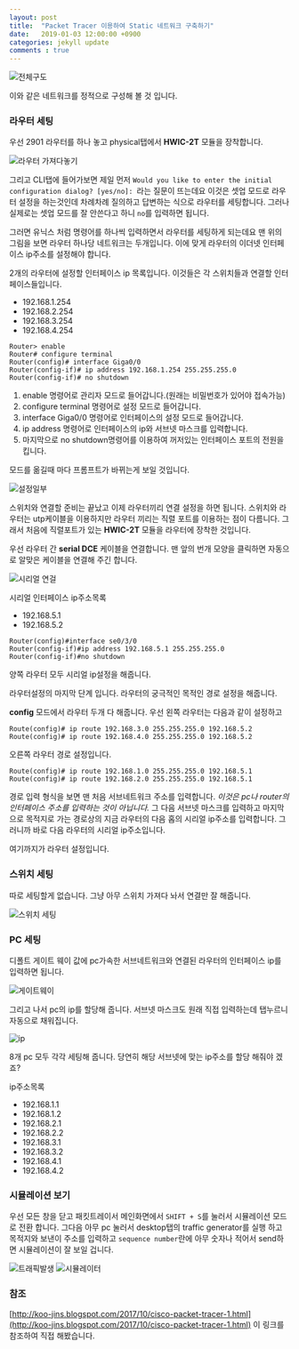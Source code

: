 ```yaml
---
layout: post
title:  "Packet Tracer 이용하여 Static 네트워크 구축하기"
date:   2019-01-03 12:00:00 +0900
categories: jekyll update
comments : true
---
```


![전체구도](https://github.com/gwnuysw/gwnuysw.github.io/blob/master/_images/packetTracer/Screenshot%20from%202019-01-03%2009-35-35.png?raw=true)

이와 같은 네트워크를 정적으로 구성해 볼 것 입니다.

### 라우터 세팅

우선 2901 라우터를 하나 놓고 physical탭에서 __HWIC-2T__ 모듈을 장착합니다.

![라우터 가져다놓기](https://github.com/gwnuysw/gwnuysw.github.io/blob/master/_images/packetTracer/Screenshot%20from%202019-01-03%2009-38-33.png?raw=true)

그리고 CLI탭에 들어가보면 제일 먼저 `Would you like to enter the initial configuration dialog? [yes/no]: `라는 질문이 뜨는데요 이것은 셋업 모드로 라우터 설정을 하는것인데 차례차례 질의하고 답변하는 식으로 라우터를 세팅합니다. 그러나 실제로는 셋업 모드를 잘 안쓴다고 하니 `no`를 입력하면 됩니다.

그러면 유닉스 처럼 명령어를 하나씩 입력하면서 라우터를 세팅하게 되는데요 맨 위의 그림을 보면 라우터 하나당 네트워크는 두개입니다. 이에 맞게 라우터의 이더넷 인터페이스 ip주소를 설정해야 합니다.

2개의 라우터에 설정할 인터페이스 ip 목록입니다. 이것들은 각 스위치들과 연결할 인터페이스들입니다.

- 192.168.1.254
- 192.168.2.254
- 192.168.3.254
- 192.168.4.254

```
Router> enable
Router# configure terminal
Router(config)# interface Giga0/0
Router(config-if)# ip address 192.168.1.254 255.255.255.0
Router(config-if)# no shutdown
```
1. enable 명령어로 관리자 모드로 들어갑니다.(원래는 비밀번호가 있어야 접속가능)
2. configure terminal 명령어로 설정 모드로 들어갑니다.
3. interface Giga0/0 명령어로 인터페이스의 설정 모드로 들어갑니다.
4. ip address 명령어로 인터페이스의 ip와 서브넷 마스크를 입력합니다.
5. 마지막으로 no shutdown명령어를 이용하여 꺼저있는 인터페이스 포트의 전원을 킵니다.

모드를 옮길때 마다 프롬프트가 바뀌는게 보일 것입니다.

![설정일부](https://github.com/gwnuysw/gwnuysw.github.io/blob/master/_images/packetTracer/Screenshot%20from%202019-01-03%2010-04-16.png?raw=true)

스위치와 연결할 준비는 끝났고 이제 라우터끼리 연결 설정을 하면 됩니다. 스위치와 라우터는 utp케이블을 이용하지만 라우터 끼리는 직렬 포트를 이용하는 점이 다름니다. 그래서 처음에 직렬포트가 있는 __HWIC-2T__ 모듈을 라우터에 장착한 것입니다.

우선 라우터 간 __serial DCE__ 케이블을 연결합니다. 맨 앞의 번개 모양을 클릭하면 자동으로 알맞은 케이블을 연결해 주긴 합니다.

![시리얼 연걸](https://github.com/gwnuysw/gwnuysw.github.io/blob/master/_images/packetTracer/Screenshot%20from%202019-01-03%2010-21-51.png?raw=true)

시리얼 인터페이스 ip주소목록
- 192.168.5.1
- 192.168.5.2

```
Router(config)#interface se0/3/0
Router(config-if)#ip address 192.168.5.1 255.255.255.0
Router(config-if)#no shutdown
```
양쪽 라우터 모두 시리얼 ip설정을 해줍니다.

라우터설정의 마지막 단계 입니다. 라우터의 궁극적인 목적인 경로 설정을 해줍니다.

__config__ 모드에서 라우터 두개 다 해줍니다. 우선 왼쪽 라우터는 다음과 같이 설정하고
```
Route(config)# ip route 192.168.3.0 255.255.255.0 192.168.5.2
Route(config)# ip route 192.168.4.0 255.255.255.0 192.168.5.2
```
오른쪽 라우터 경로 설정입니다.
```
Route(config)# ip route 192.168.1.0 255.255.255.0 192.168.5.1
Route(config)# ip route 192.168.2.0 255.255.255.0 192.168.5.1
```

경로 입력 형식을 보면 맨 처음 서브네트워크 주소를 입력합니다. _이것은 pc나 router의 인터페이스 주소를 입력하는 것이 아닙니다._ 그 다음 서브넷 마스크를 입력하고 마지막으로 목적지로 가는 경로상의 지금 라우터의 다음 홉의 시리얼 ip주소를 입력합니다. 그러니까 바로 다음 라우터의 시리얼 ip주소입니다.

여기까지가 라우터 설정입니다.

### 스위치 세팅

따로 세팅할게 없습니다. 그냥 아무 스위치 가져다 놔서 연결만 잘 해줍니다.

![스위치 세팅](https://github.com/gwnuysw/gwnuysw.github.io/blob/master/_images/packetTracer/Screenshot%20from%202019-01-03%2010-37-12.png?raw=true)

### PC 세팅

디폴트 게이트 웨이 값에 pc가속한 서브네트워크와 연결된 라우터의 인터페이스 ip를 입력하면 됩니다.

![게이트웨이](https://github.com/gwnuysw/gwnuysw.github.io/blob/master/_images/packetTracer/Screenshot%20from%202019-01-03%2010-45-00.png?raw=true)

그리고 나서 pc의 ip를 할당해 줍니다. 서브넷 마스크도 원래 직접 입력하는데 탭누르니 자동으로 채워집니다.

![ip](https://github.com/gwnuysw/gwnuysw.github.io/blob/master/_images/packetTracer/Screenshot%20from%202019-01-03%2010-46-20.png?raw=true)

8개 pc 모두 각각 세팅해 줍니다. 당연히 해당 서브넷에 맞는 ip주소를 할당 해줘야 겠죠?

ip주소목록

- 192.168.1.1
- 192.168.1.2
- 192.168.2.1
- 192.168.2.2
- 192.168.3.1
- 192.168.3.2
- 192.168.4.1
- 192.168.4.2

### 시뮬레이션 보기

우선 모든 창을 닫고 패킷트레이서 메인화면에서 `SHIFT + S`를 눌러서 시뮬레이션 모드로 전환 합니다. 그다음
아무 pc 눌러서 desktop탭의 traffic generator를 실행 하고 목적지와 보낸이 주소를 입력하고 `sequence number`란에 아무 숫자나 적어서 send하면 시뮬레이션이 잘 보일 겁니다.

![트래픽발생](https://github.com/gwnuysw/gwnuysw.github.io/blob/master/_images/packetTracer/Screenshot%20from%202019-01-03%2010-56-31.png?raw=true)
![시뮬레이터](https://github.com/gwnuysw/gwnuysw.github.io/blob/master/_images/packetTracer/Screenshot%20from%202019-01-03%2010-57-11.png?raw=true)

### 참조
[http://koo-jins.blogspot.com/2017/10/cisco-packet-tracer-1.html](http://koo-jins.blogspot.com/2017/10/cisco-packet-tracer-1.html) 이 링크를 참조하여 직접 해봤습니다.
